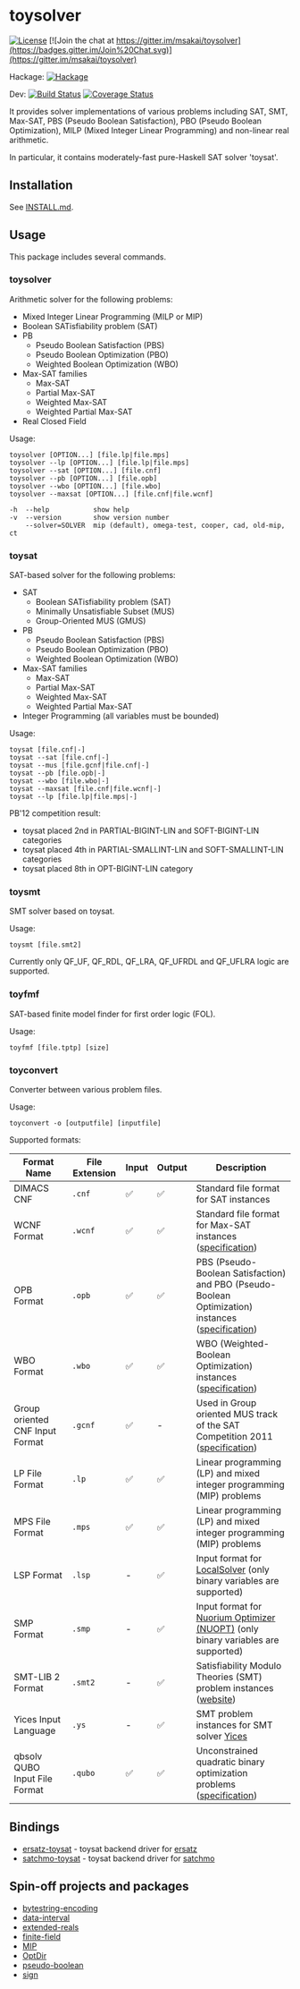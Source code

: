 toysolver
=========

[![License](https://img.shields.io/badge/License-BSD%203--Clause-blue.svg)](https://opensource.org/licenses/BSD-3-Clause)
[![Join the chat at https://gitter.im/msakai/toysolver](https://badges.gitter.im/Join%20Chat.svg)](https://gitter.im/msakai/toysolver)

Hackage:
[![Hackage](https://img.shields.io/hackage/v/toysolver.svg)](https://hackage.haskell.org/package/toysolver)

Dev:
[![Build Status](https://github.com/msakai/toysolver/workflows/build/badge.svg)](https://github.com/msakai/toysolver/actions)
[![Coverage Status](https://coveralls.io/repos/msakai/toysolver/badge.svg)](https://coveralls.io/r/msakai/toysolver)

It provides solver implementations of various problems including SAT, SMT, Max-SAT, PBS (Pseudo Boolean Satisfaction), PBO (Pseudo Boolean Optimization), MILP (Mixed Integer Linear Programming) and non-linear real arithmetic.

In particular, it contains moderately-fast pure-Haskell SAT solver 'toysat'.

Installation
------------

See [INSTALL.md](INSTALL.md).

Usage
-----

This package includes several commands.

### toysolver

Arithmetic solver for the following problems:

* Mixed Integer Linear Programming (MILP or MIP)
* Boolean SATisfiability problem (SAT)
* PB
    * Pseudo Boolean Satisfaction (PBS)
    * Pseudo Boolean Optimization (PBO)
    * Weighted Boolean Optimization (WBO)
* Max-SAT families
    * Max-SAT
    * Partial Max-SAT
    * Weighted Max-SAT
    * Weighted Partial Max-SAT
* Real Closed Field

Usage:

    toysolver [OPTION...] [file.lp|file.mps]
    toysolver --lp [OPTION...] [file.lp|file.mps]
    toysolver --sat [OPTION...] [file.cnf]
    toysolver --pb [OPTION...] [file.opb]
    toysolver --wbo [OPTION...] [file.wbo]
    toysolver --maxsat [OPTION...] [file.cnf|file.wcnf]

    -h  --help           show help
    -v  --version        show version number
        --solver=SOLVER  mip (default), omega-test, cooper, cad, old-mip, ct

### toysat

SAT-based solver for the following problems:

* SAT
    * Boolean SATisfiability problem (SAT)
    * Minimally Unsatisfiable Subset (MUS)
    * Group-Oriented MUS (GMUS)
* PB
    * Pseudo Boolean Satisfaction (PBS)
    * Pseudo Boolean Optimization (PBO)
    * Weighted Boolean Optimization (WBO)
* Max-SAT families
    * Max-SAT
    * Partial Max-SAT
    * Weighted Max-SAT
    * Weighted Partial Max-SAT
* Integer Programming (all variables must be bounded)

Usage:

    toysat [file.cnf|-]
    toysat --sat [file.cnf|-]
    toysat --mus [file.gcnf|file.cnf|-]
    toysat --pb [file.opb|-]
    toysat --wbo [file.wbo|-]
    toysat --maxsat [file.cnf|file.wcnf|-]
    toysat --lp [file.lp|file.mps|-]

PB'12 competition result: 

* toysat placed 2nd in PARTIAL-BIGINT-LIN and SOFT-BIGINT-LIN categories
* toysat placed 4th in PARTIAL-SMALLINT-LIN and SOFT-SMALLINT-LIN categories
* toysat placed 8th in OPT-BIGINT-LIN category

### toysmt

SMT solver based on toysat.

Usage:

    toysmt [file.smt2]

Currently only QF_UF, QF_RDL, QF_LRA, QF_UFRDL and QF_UFLRA logic are supported.

### toyfmf

SAT-based finite model finder for first order logic (FOL).

Usage:

    toyfmf [file.tptp] [size]

### toyconvert

Converter between various problem files.

Usage:

    toyconvert -o [outputfile] [inputfile]

Supported formats:

|Format Name|File Extension|Input|Output|Description|
|-|-|-|-|-|
|DIMACS CNF|`.cnf`|✅|✅|Standard file format for SAT instances|
|WCNF Format|`.wcnf`|✅|✅|Standard file format for Max-SAT instances ([specification](https://maxsat-evaluations.github.io/2024/rules.html#input))|
|OPB Format|`.opb`|✅|✅|PBS (Pseudo-Boolean Satisfaction) and PBO (Pseudo-Boolean Optimization) instances ([specification](https://www.cril.univ-artois.fr/PB24/OPBcompetition.pdf))|
|WBO Format|`.wbo`|✅|✅|WBO (Weighted-Boolean Optimization) instances ([specification](https://www.cril.univ-artois.fr/PB24/OPBcompetition.pdf))|
|Group oriented CNF Input Format|`.gcnf`|✅|-|Used in Group oriented MUS track of the SAT Competition 2011 ([specification](https://web.archive.org/web/20131116055022/http://www.satcompetition.org/2011/rules.pdf))|
|LP File Format|`.lp`|✅|✅|Linear programming (LP) and mixed integer programming (MIP) problems|
|MPS File Format|`.mps`|✅|✅|Linear programming (LP) and mixed integer programming (MIP) problems|
|LSP Format|`.lsp`|-|✅|Input format for [LocalSolver](http://www.localsolver.com/) (only binary variables are supported)|
|SMP Format|`.smp`|-|✅|Input format for [Nuorium Optimizer (NUOPT)](https://www.msi.co.jp/solution/nuopt/top.html) (only binary variables are supported)|
|SMT-LIB 2 Format|`.smt2`|-|✅|Satisfiability Modulo Theories (SMT) problem instances ([website](https://smt-lib.org/))|
|Yices Input Language|`.ys`|-|✅|SMT problem instances for SMT solver [Yices](https://yices.csl.sri.com/)|
|qbsolv QUBO Input File Format|`.qubo`|✅|✅|Unconstrained quadratic binary optimization problems ([specification](https://github.com/dwavesystems/qbsolv?tab=readme-ov-file#qbsolv-qubo-input-file-format))|

Bindings
--------

* [ersatz-toysat](http://hackage.haskell.org/package/ersatz-toysat) -  toysat backend driver for [ersatz](http://hackage.haskell.org/package/ersatz)
* [satchmo-toysat](http://hackage.haskell.org/package/satchmo-toysat) - toysat backend driver for [satchmo](http://hackage.haskell.org/package/satchmo)

Spin-off projects and packages
------------------------------

* [bytestring-encoding](https://github.com/msakai/bytestring-encoding)
* [data-interval](https://github.com/msakai/data-interval)	
* [extended-reals](https://github.com/msakai/extended-reals)
* [finite-field](https://github.com/msakai/finite-field)
* [MIP](https://github.com/msakai/haskell-MIP)
* [OptDir](https://github.com/msakai/haskell-optdir)
* [pseudo-boolean](https://github.com/msakai/pseudo-boolean)
* [sign](https://github.com/msakai/sign)
